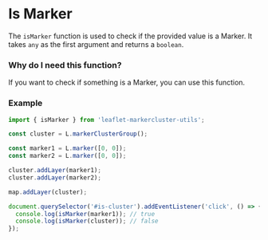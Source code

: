 # Is Marker

The `isMarker` function is used to check if the provided value is a Marker. It takes `any` as the first argument and returns a `boolean`.

### Why do I need this function?

If you want to check if something is a Marker, you can use this function.

### Example

```typescript
import { isMarker } from 'leaflet-markercluster-utils';

const cluster = L.markerClusterGroup();

const marker1 = L.marker([0, 0]);
const marker2 = L.marker([0, 0]);

cluster.addLayer(marker1);
cluster.addLayer(marker2);

map.addLayer(cluster);

document.querySelector('#is-cluster').addEventListener('click', () => {
  console.log(isMarker(marker1)); // true
  console.log(isMarker(cluster)); // false
});
```
